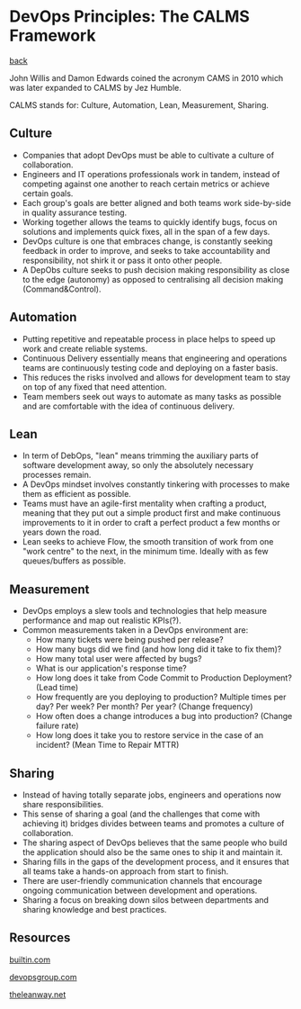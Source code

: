 # DevOps Principles: The CALMS Framework

[back](../README.md)

John Willis and Damon Edwards coined the acronym CAMS in 2010 which was later expanded to CALMS by Jez Humble.

CALMS stands for: Culture, Automation, Lean, Measurement, Sharing.

## Culture

* Companies that adopt DevOps must be able to cultivate a culture of collaboration.
* Engineers and IT operations professionals work in tandem, instead of competing against one another to reach certain metrics or achieve certain goals.
* Each group's goals are better aligned and both teams work side-by-side in quality assurance testing.
* Working together allows the teams to quickly identify bugs, focus on solutions and implements quick fixes, all in the span of a few days.
* DevOps culture is one that embraces change, is constantly seeking feedback in order to improve, and seeks to take accountability and responsibility, not shirk it or pass it onto other people.
* A DepObs culture seeks to push decision making responsibility as close to the edge (autonomy) as opposed to centralising all decision making (Command&Control).

## Automation

* Putting repetitive and repeatable process in place helps to speed up work and create reliable systems.
* Continuous Delivery essentially means that engineering and operations teams are continuously testing code and deploying on a faster basis.
* This reduces the risks involved and allows for development team to stay on top of any fixed that need attention.
* Team members seek out ways to automate as many tasks as possible and are comfortable with the idea of continuous delivery.


## Lean

* In term of DebOps, "lean" means trimming the auxiliary parts of software development away, so only the absolutely necessary processes remain.
* A DevOps mindset involves constantly tinkering with processes to make them as efficient as possible.
* Teams must have an agile-first mentality when crafting a product, meaning that they put out a simple product first and make continuous improvements to it in order to craft a perfect product a few months or years down the road.
* Lean seeks to achieve Flow, the smooth transition of work from one "work centre" to the next, in the minimum time. Ideally with as few queues/buffers as possible.

## Measurement

* DevOps employs a slew tools and technologies that help measure performance and map out realistic KPIs(?).
* Common measurements taken in  a DevOps environment are:
  * How many tickets were being pushed per release?
  * How many bugs did we find (and how long did it take to fix them)?
  * How many total user were affected by bugs?
  * What is our application's response time?
  * How long does it take from Code Commit to Production Deployment? (Lead time)
  * How frequently are you deploying to production? Multiple times per day? Per week? Per month? Per year? (Change frequency)
  * How often does a change introduces a bug into production? (Change failure rate)
  * How long does it take you to restore service in the case of an incident? (Mean Time to Repair MTTR)

## Sharing

* Instead of having totally separate jobs, engineers and operations now share responsibilities.
* This sense of sharing a goal (and the challenges that come with achieving it) bridges divides between teams and promotes a culture of collaboration.
* The sharing aspect of DevOps believes that the same people who build the application should also be the same ones to ship it and maintain it.
* Sharing fills in the gaps of the development process, and it ensures that all teams take a hands-on approach from start to finish.
* There are user-friendly communication channels that encourage ongoing communication between development and operations.
* Sharing a focus on breaking down silos between departments and sharing knowledge and best practices.

## Resources

[builtin.com](https://builtin.com/devops)

[devopsgroup.com](https://www.devopsgroup.com/insights/resources/diagrams/all/calms-model-of-devops/)

[theleanway.net](https://theleanway.net/The-Five-Principles-of-Lean)